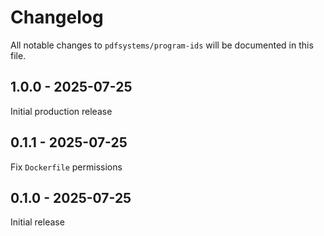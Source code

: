 # Changelog

All notable changes to `pdfsystems/program-ids` will be documented in this file.

## 1.0.0 - 2025-07-25

Initial production release

## 0.1.1 - 2025-07-25

Fix `Dockerfile` permissions

## 0.1.0 - 2025-07-25

Initial release
